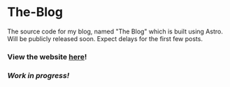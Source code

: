 # The-Blog
The source code for my blog, named "The Blog" which is built using Astro. Will be publicly released soon. Expect delays for the first few posts.

### View the website [here](https://omsblog.pages.dev/)!

### _Work in progress!_
